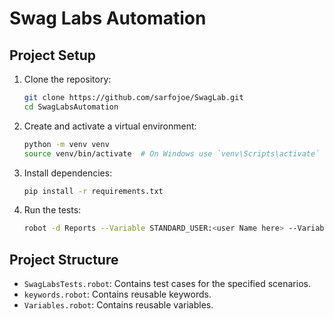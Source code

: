 # Swag Labs Automation

## Project Setup

1. Clone the repository:
    ```sh
    git clone https://github.com/sarfojoe/SwagLab.git
    cd SwagLabsAutomation
    ```

2. Create and activate a virtual environment:
    ```sh
    python -m venv venv
    source venv/bin/activate  # On Windows use `venv\Scripts\activate`
    ```

3. Install dependencies:
    ```sh
    pip install -r requirements.txt
    ```

4. Run the tests:
    ```sh
    robot -d Reports --Variable STANDARD_USER:<user Name here> --Variable PASSWORD:<password here> ./SwaglabsTests.robot
    ```

## Project Structure

- `SwagLabsTests.robot`: Contains test cases for the specified scenarios.
- `keywords.robot`: Contains reusable keywords.
- `Variables.robot`: Contains reusable variables.

